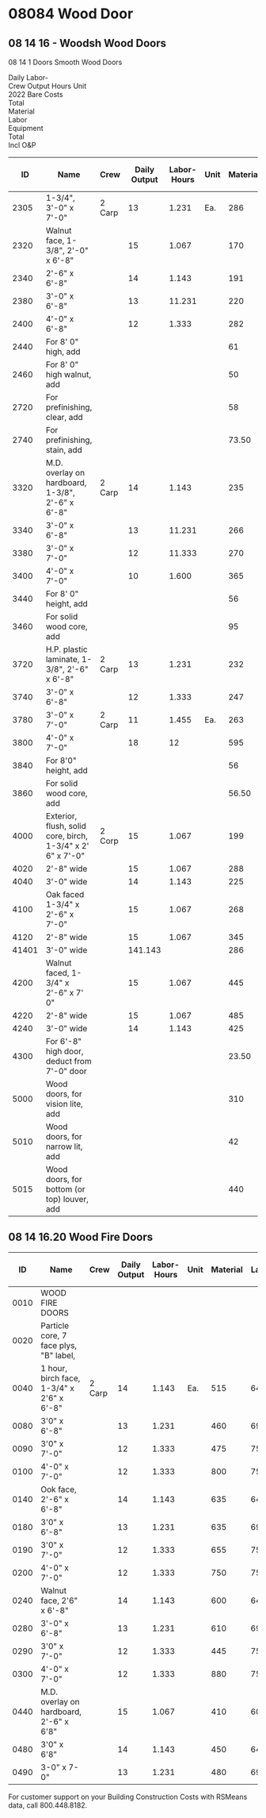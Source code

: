 # 08084 Wood Door  
## 08 14 16 - Woodsh Wood Doors  
08 14 1 Doors Smooth Wood Doors

Daily Labor-  
Crew Output Hours Unit  
2022 Bare Costs  
Total  
Material  
Labor  
Equipment  
Total  
Incl O&P

| ID    | Name                                                                 | Crew    | Daily Output | Labor-Hours | Unit | Material | Labor  | Equipment | Total   | Total Incl O&P |
|-------|----------------------------------------------------------------------|---------|-------------|-------------|------|----------|--------|-----------|---------|----------------|
| 2305  | 1-3/4", 3'-0" x 7'-0"                                                | 2 Carp  | 13          | 1.231       | Ea.  | 286      | 69.50  |           | 355.50  | 420            |
| 2320  | Walnut face, 1-3/8", 2'-0" x 6'-8"                                   |         | 15          | 1.067       |      | 170      | 60     |           | 230     | 277            |
| 2340  | 2'-6" x 6'-8"                                                        |         | 14          | 1.143       |      | 191      | 64.50  |           | 255.50  | 305            |
| 2380  | 3'-0" x 6'-8"                                                        |         | 13          | 11.231      |      | 220      | 69.50  |           | 289.50  | 345            |
| 2400  | 4'-0" x 6'-8"                                                        |         | 12          | 1.333       |      | 282      | 75     |           | 357     | 420            |
| 2440  | For 8' 0" high, add                                                   |         |             |             |      | 61       |        |           | 61      | 67             |
| 2460  | For 8' 0" high walnut, add                                            |         |             |             |      | 50       |        |           | 50      | 55             |
| 2720  | For prefinishing, clear, add                                          |         |             |             |      | 58       |        |           | 58      | 63.50          |
| 2740  | For prefinishing, stain, add                                          |         |             |             |      | 73.50    |        |           | 73.50   | 80.50          |
| 3320  | M.D. overlay on hardboard, 1-3/8", 2'-6" x 6'-8"                      | 2 Carp  | 14          | 1.143       |      | 235      | 64.50  |           | 299.50  | 355            |
| 3340  | 3'-0" x 6'-8"                                                        |         | 13          | 11.231      |      | 266      | 69.50  |           | 335.50  | 395            |
| 3380  | 3'-0" x 7'-0"                                                        |         | 12          | 11.333      |      | 270      | 75     |           | 345     | 410            |
| 3400  | 4'-0" x 7'-0"                                                        |         | 10          | 1.600       |      | 365      | 90     |           | 455     | 535            |
| 3440  | For 8' 0" height, add                                                 |         |             |             |      | 56       |        |           | 56      | 62             |
| 3460  | For solid wood core, add                                              |         |             |             |      | 95       |        |           | 95      | 105            |
| 3720  | H.P. plastic laminate, 1-3/8", 2'-6" x 6'-8"                          | 2 Carp  | 13          | 1.231       |      | 232      | 69.50  |           | 301.50  | 360            |
| 3740  | 3'-0" x 6'-8"                                                        |         | 12          | 1.333       |      | 247      | 75     |           | 322     | 385            |
| 3780  | 3'-0" x 7'-0"                                                        | 2 Carp  | 11          | 1.455       | Ea.  | 263      | 82     |           | 345     | 410            |
| 3800  | 4'-0" x 7'-0"                                                        |         | 18          | 12          |      | 595      | 113    |           | 708     | 825            |
| 3840  | For 8'0" height, add                                                  |         |             |             |      | 56       |        |           | 56      | 62             |
| 3860  | For solid wood core, add                                              |         |             |             |      | 56.50    |        |           | 56.50   | 62.50          |
| 4000  | Exterior, flush, solid core, birch, 1-3/4" x 2' 6" x 7'-0"            | 2 Corp  | 15          | 1.067       |      | 199      | 60     |           | 259     | 310            |
| 4020  | 2'-8" wide                                                            |         | 15          | 1.067       |      | 288      | 60     |           | 348     | 405            |
| 4040  | 3'-0" wide                                                            |         | 14          | 1.143       |      | 225      | 64.50  |           | 289.50  | 345            |
| 4100  | Oak faced 1-3/4" x 2'-6" x 7'-0"                                      |         | 15          | 1.067       |      | 268      | 60     |           | 328     | 385            |
| 4120  | 2'-8" wide                                                            |         | 15          | 1.067       |      | 345      | 60     |           | 405     | 470            |
| 41401 | 3'-0" wide                                                            |         | 141.143     |             |      | 286      | 64.50  |           | 350.50  | 410            |
| 4200  | Walnut faced, 1-3/4" x 2'-6" x 7' 0"                                  |         | 15          | 1.067       |      | 445      | 60     |           | 505     | 580            |
| 4220  | 2'-8" wide                                                            |         | 15          | 1.067       |      | 485      | 60     |           | 545     | 620            |
| 4240  | 3'-0" wide                                                            |         | 14          | 1.143       |      | 425      | 64.50  |           | 489.50  | 560            |
| 4300  | For 6'-8" high door, deduct from 7'-0" door                           |         |             |             |      | 23.50    |        |           | 23.50   | 26             |
| 5000  | Wood doors, for vision lite, add                                      |         |             |             |      | 310      |        |           | 310     | 340            |
| 5010  | Wood doors, for narrow lit, add                                       |         |             |             |      | 42       |        |           | 42      | 46             |
| 5015  | Wood doors, for bottom (or top) louver, add                           |         |             |             |      | 440      |        |           | 440     | 485            |

## 08 14 16.20 Wood Fire Doors

| ID    | Name                                                                 | Crew    | Daily Output | Labor-Hours | Unit | Material | Labor  | Equipment | Total   | Total Incl O&P |
|-------|----------------------------------------------------------------------|---------|-------------|-------------|------|----------|--------|-----------|---------|----------------|
| 0010  | WOOD FIRE DOORS                                                      |         |             |             |      |          |        |           |         |                |
| 0020  | Particle core, 7 face plys, "B" label,                               |         |             |             |      |          |        |           |         |                |
| 0040  | 1 hour, birch face, 1-3/4" x 2'6" x 6'-8"                            | 2 Carp  | 14          | 1.143       | Ea.  | 515      | 64.50  |           | 579.50  | 660            |
| 0080  | 3'0" x 6'-8"                                                         |         | 13          | 1.231       |      | 460      | 69.50  |           | 529.50  | 610            |
| 0090  | 3'0" x 7'-0"                                                         |         | 12          | 1.333       |      | 475      | 75     |           | 550     | 635            |
| 0100  | 4'-0" x 7'-0"                                                        |         | 12          | 1.333       |      | 800      | 75     | 1         | 875     | 990            |
| 0140  | Ook face, 2'-6" x 6'-8"                                              |         | 14          | 1.143       |      | 635      | 64.50  |           | 699.50  | 790            |
| 0180  | 3'0" x 6'-8"                                                         |         | 13          | 1.231       |      | 635      | 69.50  |           | 704.50  | 805            |
| 0190  | 3'0" x 7'-0"                                                         |         | 12          | 1.333       |      | 655      | 75     |           | 730     | 830            |
| 0200  | 4'-0" x 7'-0"                                                        |         | 12          | 1.333       |      | 750      | 75     |           | 825     | 935            |
| 0240  | Walnut face, 2'6" x 6'-8"                                            |         | 14          | 1.143       |      | 600      | 64.50  |           | 664.50  | 755            |
| 0280  | 3'-0" x 6'-8"                                                        |         | 13          | 1.231       |      | 610      | 69.50  |           | 679.50  | 775            |
| 0290  | 3'0" x 7'-0"                                                         |         | 12          | 1.333       |      | 445      | 75     |           | 520     | 595            |
| 0300  | 4'-0" x 7'-0"                                                        |         | 12          | 1.333       |      | 880      | 75     |           | 955     | 1,075          |
| 0440  | M.D. overlay on hardboard, 2'-6" x 6'8"                              |         | 15          | 1.067       |      | 410      | 60     |           | 470     | 540            |
| 0480  | 3'0" x 6'8"                                                          |         | 14          | 1.143       |      | 450      | 64.50  |           | 514.50  | 590            |
| 0490  | 3-0" x 7-0"                                                          |         | 13          | 1.231       |      | 480      | 69.50  |           | 549.50  | 635            |

For customer support on your Building Construction Costs with RSMeans data, call 800.448.8182.